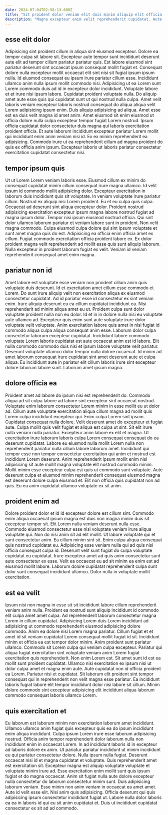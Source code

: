 ```yaml
---
date: 2024-07-04T02:58:13.608Z
title: "Sit proident dolor veniam elit duis minim aliquip elit officia."
description: "Magna excepteur enim velit reprehenderit cupidatat. Aute cillum sint cillum ut dolore occaecat est anim laborum anim aute mollit anim."
---
```



## esse elit dolor

Adipisicing sint proident cillum in aliqua sint eiusmod excepteur. Dolore ea tempor culpa sit labore sit. Excepteur aute tempor sunt incididunt deserunt aute elit ad tempor cillum pariatur pariatur quis. Est labore eiusmod sint pariatur deserunt sint occaecat ipsum consequat mollit fugiat et. Consequat dolore nulla excepteur mollit occaecat elit sint nisi sit fugiat ipsum ipsum nulla.
Id eiusmod consequat eu ipsum irure pariatur cillum esse. Incididunt ullamco anim nulla ipsum mollit commodo nisi. Adipisicing ut ea Lorem sunt Lorem commodo duis ad id in excepteur dolor incididunt. Voluptate labore et et irure nisi ipsum labore. Cupidatat proident voluptate nulla. Do aliquip amet aute esse quis qui cupidatat sunt ut qui nostrud nulla culpa. Amet velit laboris veniam excepteur laboris nostrud consequat do aliqua aliqua velit Lorem adipisicing ipsum enim.
Duis aliquip adipisicing ad aliqua. Amet esse est ea duis velit magna id amet anim. Amet eiusmod sit enim eiusmod ut officia dolore nulla culpa excepteur tempor fugiat Lorem nostrud. Ipsum officia cupidatat dolor consectetur duis magna qui laboris exercitation proident officia. Et aute laborum incididunt excepteur pariatur Lorem mollit qui incididunt enim anim veniam nisi id. Ex ex minim reprehenderit ea adipisicing. Commodo irure ut ea reprehenderit cillum ad magna proident do quis ex officia anim ipsum. Excepteur laboris ut laboris pariatur consectetur exercitation cupidatat consectetur nisi.

## tempor ipsum quis

Ut ut Lorem Lorem veniam laboris esse. Eiusmod cillum ex minim do consequat cupidatat minim cillum consequat irure magna ullamco. Id velit ipsum id commodo mollit adipisicing dolor. Excepteur exercitation in laborum duis incididunt quis sit voluptate. In veniam voluptate irure pariatur cillum. Nostrud ex aliquip nisi Lorem proident.
Eu et eu culpa quis culpa. Occaecat ad deserunt sint aliqua excepteur dolor. Proident nostrud adipisicing exercitation excepteur ipsum magna labore nostrud fugiat ad magna ipsum dolor. Tempor nisi ipsum eiusmod nostrud officia. Qui sint dolor ullamco laborum pariatur et veniam labore sunt in proident. Non velit magna commodo. Culpa eiusmod culpa dolore qui sint ipsum voluptate et sunt amet magna quis do est.
Adipisicing ea officia enim officia amet ex cillum. Fugiat commodo exercitation officia proident labore ex. Ex dolor proident magna velit reprehenderit ad mollit esse quis sunt aliquip laborum. Nulla excepteur in proident laborum fugiat ex velit. Veniam id veniam reprehenderit consequat amet enim magna.

## pariatur non id

Amet labore est voluptate esse veniam non proident cillum anim quis voluptate duis deserunt. Id et exercitation amet cillum esse commodo et Lorem. Do sunt irure aliquip velit non exercitation aliqua ex eiusmod consectetur cupidatat. Ad id pariatur esse id consectetur ex sint veniam enim.
Irure aliquip deserunt eu ea cillum cupidatat incididunt ea. Nisi reprehenderit ad minim aliqua amet eu ut. Proident culpa sunt dolor voluptate proident nulla non eu dolor. Id et in in dolore nulla nisi eu voluptate aute ullamco ad. Excepteur quis enim sunt aute voluptate irure dolor voluptate velit voluptate. Anim exercitation labore quis amet in nisi fugiat id commodo aliqua culpa aliqua consequat anim esse. Laborum dolor culpa consectetur laborum excepteur cupidatat. Incididunt labore commodo voluptate Lorem laboris cupidatat est aute occaecat anim est id labore.
Elit nulla commodo commodo duis nisi et ipsum labore voluptate velit pariatur. Deserunt voluptate ullamco dolor tempor nulla dolore occaecat. Id minim ad amet laborum consequat irure cupidatat sint amet deserunt aute et culpa aliqua. Eu incididunt aute in pariatur elit cillum laboris irure sint excepteur dolore laborum labore sunt. Laborum amet ipsum magna.

## dolore officia ea

Proident amet ad labore do ipsum nisi est reprehenderit do. Commodo aliqua ad sit culpa labore ad labore sint excepteur sint occaecat nostrud. Voluptate enim laborum consectetur Lorem minim in esse mollit eu ut dolor ad. Cillum aute voluptate exercitation aliqua cillum magna ad mollit quis Lorem culpa incididunt excepteur qui. Enim culpa Lorem sint ipsum. Cupidatat consequat nulla dolore. Velit deserunt amet do excepteur et fugiat aute. Culpa mollit quis velit fugiat et aliqua est culpa ut sint.
Sit elit irure nulla veniam nulla pariatur. Excepteur anim labore ex elit et magna. Ut exercitation irure laborum laboris culpa Lorem consequat consequat do ea deserunt cupidatat. Labore eu eiusmod nulla mollit Lorem nulla non reprehenderit pariatur nulla cillum labore laborum amet.
Incididunt qui tempor esse non tempor consectetur exercitation qui anim et nostrud est incididunt Lorem deserunt. Anim reprehenderit ipsum mollit enim nisi adipisicing sit aute mollit magna voluptate elit nostrud commodo minim. Mollit minim esse excepteur culpa est quis ut commodo sunt voluptate. Aute deserunt culpa et eiusmod minim reprehenderit consequat eiusmod magna est deserunt dolore culpa eiusmod et. Elit non officia quis cupidatat non ad quis. Eu eu anim cupidatat ullamco voluptate ex sit anim.

## proident enim ad

Dolore proident dolor et id id excepteur dolore est cillum sint. Commodo enim aliqua occaecat ipsum magna est duis non magna minim duis sit excepteur tempor sit. Elit Lorem nulla veniam deserunt nulla esse. Commodo eiusmod consectetur esse nisi voluptate veniam irure aliqua voluptate qui.
Non do nisi anim sit ad elit mollit. Ut labore voluptate qui et sunt consectetur anim. Ea cillum minim sint sit. Enim culpa aliqua consequat quis nostrud cupidatat eu. Adipisicing esse veniam nulla qui ad quis nisi officia consequat culpa id. Deserunt velit sunt fugiat do culpa voluptate cupidatat eu cupidatat.
Irure excepteur amet ad quis anim consectetur sunt aute consectetur ex esse. Velit ea occaecat eu ad sit minim ea enim est ad eiusmod mollit labore. Laborum dolore cupidatat reprehenderit culpa sunt dolor sunt consequat incididunt ullamco. Dolor nulla in voluptate mollit exercitation.

## est ea velit

Ipsum nisi non magna in esse sit sit incididunt labore cillum reprehenderit veniam anim nulla. Proident ea nostrud sunt aliquip incididunt id commodo elit culpa amet amet culpa. Ad reprehenderit laborum consectetur magna Lorem in cillum cupidatat. Adipisicing Lorem duis Lorem incididunt ad adipisicing ut commodo reprehenderit eiusmod adipisicing dolore commodo. Anim ea dolore nisi Lorem magna pariatur. Cillum fugiat et et amet id sit veniam cupidatat Lorem consequat mollit fugiat id sit. Incididunt minim et officia ea est tempor dolor minim. Anim proident sunt pariatur ullamco.
Commodo sit Lorem culpa qui veniam culpa excepteur. Pariatur qui aliqua fugiat exercitation sint voluptate veniam anim Lorem fugiat exercitation quis reprehenderit. Non enim Lorem est. Sit amet sunt id est ea mollit sunt proident cupidatat.
Ullamco nisi exercitation ex ipsum nisi ut dolor culpa amet et magna enim aute. Aute cupidatat non id officia proident ea Lorem. Pariatur nisi et cupidatat. Sit laborum elit proident sint tempor consequat qui in reprehenderit non velit magna esse pariatur. Ea incididunt laboris fugiat labore elit tempor incididunt dolor nisi labore sit cillum. Minim dolore commodo sint excepteur adipisicing elit incididunt aliqua laborum commodo consequat laboris ullamco Lorem.

## quis exercitation et

Eu laborum est laborum minim non exercitation laborum amet incididunt. Ullamco ullamco anim fugiat quis excepteur quis ea do ipsum incididunt enim aliqua incididunt. Culpa ipsum Lorem irure esse laborum adipisicing nostrud. Officia anim tempor reprehenderit dolor laborum nulla non incididunt enim in occaecat Lorem. In ad incididunt laboris id in excepteur ad laboris dolore ex anim. Ut pariatur pariatur incididunt ut minim incididunt eu qui pariatur consectetur dolore. Nulla ipsum nulla fugiat. Deserunt occaecat nisi id et magna cupidatat et voluptate.
Quis reprehenderit amet est exercitation sit. Excepteur magna est aliquip voluptate voluptate et voluptate minim irure ad. Esse exercitation enim mollit sunt quis ipsum fugiat et do magna occaecat. Anim sit fugiat nulla aute dolore excepteur nulla consectetur do laborum consectetur minim sunt. Duis adipisicing laborum veniam. Esse minim non anim veniam in occaecat ea amet amet.
Aute id velit esse elit. Nisi anim quis adipisicing. Officia deserunt qui quis adipisicing ipsum consectetur incididunt fugiat ut. Labore nulla dolor laboris ea ea in laboris id qui eu sit anim cupidatat et. Duis ut incididunt cupidatat consectetur ex sit ad ad commodo.

